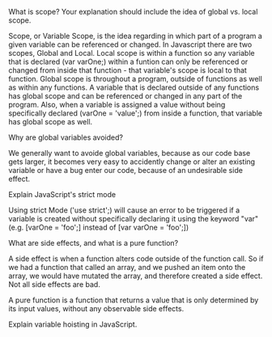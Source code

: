 What is scope? Your explanation should include the idea of global vs. local scope.

  Scope, or Variable Scope, is the idea regarding in which part of a program a given variable can be referenced or changed.
  In Javascript there are two scopes, Global and Local. Local scope is within a function so any variable that is declared
  (var varOne;) within a funtion can only be referenced or changed from inside that function - that variable's scope is local
  to that function. Global scope is throughout a program, outside of functions as well as within any functions. A variable
  that is declared outside of any functions has global scope and can be referenced or changed in any part of the program. Also,
  when a variable is assigned a value without being specifically declared (varOne = 'value';) from inside a function, that variable
  has global scope as well.

Why are global variables avoided?

  We generally want to avoide global variables, because as our code base gets larger, it becomes very easy to accidently change or alter an existing variable or have a bug enter our code, because of an undesirable side effect.

Explain JavaScript's strict mode

  Using strict Mode ('use strict';) will cause an error to be triggered if a variable is created without specifically declaring
  it using the keyword "var" (e.g. [varOne = 'foo';] instead of [var varOne = 'foo';])

  What are side effects, and what is a pure function?

  A side effect is when a function alters code outside of the function call. So if we had a function that called an array, and we pushed an item onto the array, we would have mutated the array, and therefore created a side effect. Not all side effects
  are bad. 

  A pure function is a function that returns a value that is only determined by its input values, without any observable side
  effects.

Explain variable hoisting in JavaScript.
